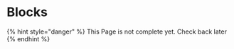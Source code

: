 # Blocks

{% hint style="danger" %}
This Page is not complete yet. Check back later
{% endhint %}

<figure><img src="https://github.com/user-attachments/assets/725e7667-a507-46ab-b0a7-f919cc7e8d25" alt=""><figcaption></figcaption></figure>
